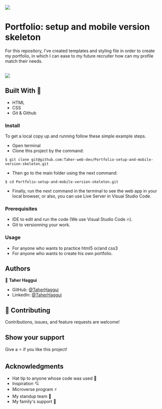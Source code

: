 ![](https://img.shields.io/badge/Microverse-blueviolet) 

# Portfolio: setup and mobile version skeleton

For this repository, I've created templates and styling file in order to create my portfolio, in which I can ease to my future recruiter how can my profile match their needs.

<br><img src="src\img\leaderboard_image.PNG"><br>

## Built With 🔨


- HTML
- CSS
- Git & Github

### Install

To get a local copy up and running follow these simple example steps.
- Open terminal
- Clone this project by the command: 

```
$ git clone git@github.com:Taher-web-dev/Portfolio-setup-and-mobile-version-skeleton.git
```

- Then go to the main folder using the next command:

```
$ cd Portfolio-setup-and-mobile-version-skeleton.git
```

- Finally, run the next command in the terminal to see the web app in your local browser, or also, you can use Live Server in Visual Studio Code.



### Prerequisites

- IDE to edit and run the code (We use Visual Studio Code 🔥).
- Git to versionning your work.


### Usage

- For anyone who wants to practice html5 or/and css3
- For anyone who wants to create his own portfolio.


## Authors

👤 **Taher Haggui**

- GitHub: [@TaherHaggui](https://github.com/Taher-web-dev)
- LinkedIn: [@TaherHaggui](https://www.linkedin.com/in/taher-haggui-66b5a6198/)


## 🤝 Contributing

Contributions, issues, and feature requests are welcome!



## Show your support

Give a ⭐️ if you like this project!


## Acknowledgments

- Hat tip to anyone whose code was used 🔰
- Inspiration 💘
- Microverse program ⚡
- My standup team 🏹
- My family's support 🙌
